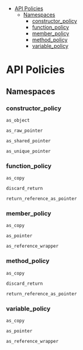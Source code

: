 - [API Policies](#api-policies)
  - [Namespaces](#namespaces)
    - [constructor\_policy](#constructor_policy)
    - [function\_policy](#function_policy)
    - [member\_policy](#member_policy)
    - [method\_policy](#method_policy)
    - [variable\_policy](#variable_policy)

# API Policies

## Namespaces

### constructor_policy

`as_object`

`as_raw_pointer`

`as_shared_pointer`

`as_unique_pointer`

### function_policy

`as_copy`

`discard_return`

`return_reference_as_pointer`

### member_policy

`as_copy`

`as_pointer`

`as_reference_wrapper`

### method_policy

`as_copy`

`discard_return`

`return_reference_as_pointer`

### variable_policy

`as_copy`

`as_pointer`

`as_reference_wrapper`
